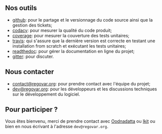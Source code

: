 ## Nos outils
 * [github](https://github.com/REGOVAR): pour le partage et le versionnage du code source ainsi que la gestion des tickets;
 * [codacy](https://www.codacy.com/app/Ikit/Regovar/dashboard): pour mesurer la qualité du code produit;
 * [coverage](https://pypi.python.org/pypi/coverage/): pour mesurer la couverture des tests unitaires;
 * [travis](https://travis-ci.org/REGOVAR/Regovar): qui s'assure que la dernière version est correcte en testant une installation from scratch et exécutant les tests unitaires;
 * [readthedoc](https://readthedocs.org/projects/regovar/): pour gérer la documentation en ligne du projet;
 * [gitter](https://gitter.im/labsquare/Regovar): pour discuter.
 
## Nous contacter
 * contact@regovar.org: pour prendre contact avec l'équipe du projet;
 * dev@regovar.org: pour les développeurs et les discussions techniques sur le développement du logiciel.

## Pour participer ?
Vous êtes bienvenu, merci de prendre contact avec [Oodnadatta](https://github.com/Oodnadatta) ou [Ikit](https://github.com/ikit) ou bien en nous écrivant à l'adresse `dev@regovar.org`.

